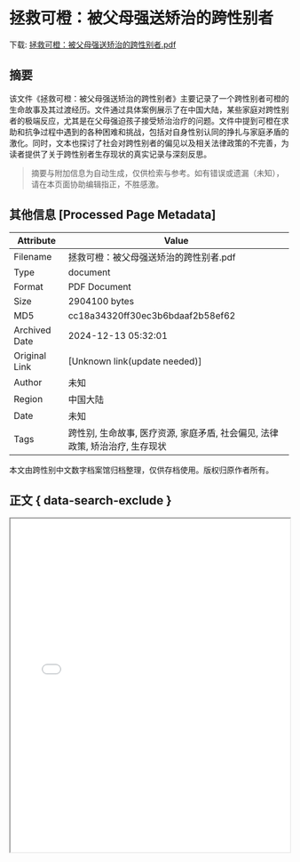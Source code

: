 # 拯救可橙：被父母强送矫治的跨性别者

<!-- tcd_download_link -->
下载: <a href="../拯救可橙：被父母强送矫治的跨性别者.pdf" download>拯救可橙：被父母强送矫治的跨性别者.pdf</a>
<!-- tcd_download_link_end -->

## 摘要

<!-- tcd_abstract -->
该文件《拯救可橙：被父母强送矫治的跨性别者》主要记录了一个跨性别者可橙的生命故事及其过渡经历。文件通过具体案例展示了在中国大陆，某些家庭对跨性别者的极端反应，尤其是在父母强迫孩子接受矫治治疗的问题。文件中提到可橙在求助和抗争过程中遇到的各种困难和挑战，包括对自身性别认同的挣扎与家庭矛盾的激化。同时，文本也探讨了社会对跨性别者的偏见以及相关法律政策的不完善，为读者提供了关于跨性别者生存现状的真实记录与深刻反思。

<!-- tcd_abstract_end -->

> 摘要与附加信息为自动生成，仅供检索与参考。如有错误或遗漏（未知），请在本页面协助编辑指正，不胜感激。

## 其他信息 [Processed Page Metadata]

| Attribute       | Value                                  |
|-----------------|----------------------------------------|
| Filename        | 拯救可橙：被父母强送矫治的跨性别者.pdf                             |
| Type            | document                                 |
| Format          | PDF Document                               |
| Size            | 2904100 bytes                           |
| MD5             | cc18a34320ff30ec3b6bdaaf2b58ef62                                  |
| Archived Date   | 2024-12-13 05:32:01                             |
| Original Link   | [Unknown link(update needed)]                         |
| Author          | 未知                               |
| Region          | 中国大陆                               |
| Date            | 未知                                 |
| Tags            | 跨性别, 生命故事, 医疗资源, 家庭矛盾, 社会偏见, 法律政策, 矫治治疗, 生存现状                                 |

本文由跨性别中文数字档案馆归档整理，仅供存档使用。版权归原作者所有。


## 正文 { data-search-exclude }

<!-- tcd_main_text -->
<iframe src="../拯救可橙：被父母强送矫治的跨性别者.pdf" width="100%" height="600px">
    <p>无法显示PDF，请下载查看。</p>
</iframe>
<!-- tcd_main_text_end -->

